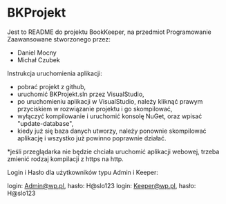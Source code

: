 # BKProjekt

Jest to README do projektu BookKeeper, na przedmiot Programowanie Zaawansowane stworzonego przez:
  - Daniel Mocny
  - Michał Czubek



Instrukcja uruchomienia aplikacji:
  - pobrać projekt z github,
  - uruchomić BKProjekt.sln przez VisualStudio,
  - po uruchomieniu aplikacji w VisualStudio, należy kliknąć prawym przyciskiem w rozwiązanie projektu i go skompilować,
  - wyłączyć kompilowanie i uruchomić konsolę NuGet, oraz wpisać "update-database",
  - kiedy już się baza danych utworzy, należy ponownie skompilować aplikację i wszystko już powinno poprawnie działać.

*jeśli przeglądarka nie będzie chciała uruchomić aplikacji webowej, trzeba zmienić rodzaj kompilacji z https na http.

Login i Hasło dla użytkowników typu Admin i Keeper:

  login: Admin@wp.pl, hasło: H@slo123
  login: Keeper@wp.pl, hasło: H@slo123
